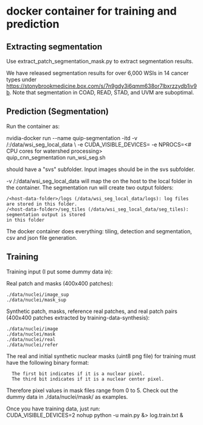 # docker container for training and prediction 

## Extracting segmentation

Use extract_patch_segmentation_mask.py to extract segmentation results. 

We have released segmentation results for over 6,000 WSIs in 14 cancer types under https://stonybrookmedicine.box.com/s/7n9gdy3i6qmm638or7lbxrzzydb1iv9b. Note that segmentation in COAD, READ, STAD, and UVM are suboptimal.

## Prediction (Segmentation)

Run the container as:

nvidia-docker run --name quip-segmentation -itd -v /<host-data-folder>:/data/wsi_seg_local_data \ 
	-e CUDA_VISIBLE_DEVICES=<GPU id> -e NPROCS=<# CPU cores for watershed processing> \
	quip_cnn_segmentation run_wsi_seg.sh

<host-folder> should have a "svs" subfolder. Input images should be in the svs subfolder. 

-v /<host-data-folder>:/data/wsi_seg_local_data will map the <host-folder> on the host to the 
local folder in the container. The segmentation run will create two output folders: 

```
/<host-data-folder>/logs (/data/wsi_seg_local_data/logs): log files are stored in this folder.
/<host-data-folder>/seg_tiles (/data/wsi_seg_local_data/seg_tiles): segmentation output is stored 
in this folder
```

The docker container does everything: tiling, detection and segmentation, csv and json file generation.

## Training
Training input (I put some dummy data in): 

Real patch and masks (400x400 patches):  
```
./data/nuclei/image_sup  
./data/nuclei/mask_sup 
```

Synthetic patch, masks, reference real patches, and real patch pairs (400x400 patches extracted by training-data-synthesis):  
```
./data/nuclei/image  
./data/nuclei/mask  
./data/nuclei/real  
./data/nuclei/refer 
```

The real and initial synthetic nuclear masks (uint8 png file) for training must have the following binary format:  
```
  The first bit indicates if it is a nuclear pixel.  
  The third bit indicates if it is a nuclear center pixel. 
```
Therefore pixel values in mask files range from 0 to 5. Check out the dummy data in ./data/nuclei/mask/ as examples. 

Once you have training data, just run:  
CUDA_VISIBLE_DEVICES=2 nohup python -u main.py &> log.train.txt & 


